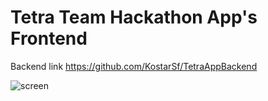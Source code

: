 # Tetra Team Hackathon App's Frontend

Backend link https://github.com/KostarSf/TetraAppBackend

![screen](https://i.imgur.com/Osfqq4k.jpeg)
